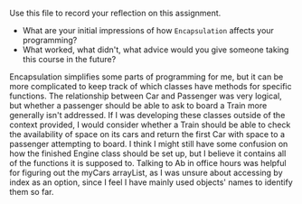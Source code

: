 Use this file to record your reflection on this assignment.

- What are your initial impressions of how `Encapsulation` affects your programming?
- What worked, what didn't, what advice would you give someone taking this course in the future?

Encapsulation simplifies some parts of programming for me, but it can be more complicated to keep track of which classes have methods for specific functions.
The relationship between Car and Passenger was very logical, but whether a passenger should be able to ask to board a Train more generally isn't addressed. If I was developing these classes outside of the context provided, I would consider whether a Train should be able to check the availability of space on its cars and return the first Car with space to a passenger attempting to board. 
I think I might still have some confusion on how the finished Engine class should be set up, but I believe it contains all of the functions it is supposed to. 
Talking to Ab in office hours was helpful for figuring out the myCars arrayList, as I was unsure about accessing by index as an option, since I feel I have mainly used objects' names to identify them so far. 
